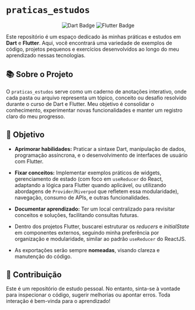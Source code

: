 # `praticas_estudos`

<p align="center">
  <img src="https://img.shields.io/badge/Dart-0175C2?style=for-the-badge&logo=dart&logoColor=white" alt="Dart Badge">
  <img src="https://img.shields.io/badge/Flutter-02569B?style=for-the-badge&logo=flutter&logoColor=white" alt="Flutter Badge">
</p>

Este repositório é um espaço dedicado às minhas práticas e estudos em **Dart** e **Flutter**. Aqui, você encontrará uma variedade de exemplos de código, projetos pequenos e exercícios desenvolvidos ao longo do meu aprendizado nessas tecnologias.

## 📚 Sobre o Projeto

O `praticas_estudos` serve como um caderno de anotações interativo, onde cada pasta ou arquivo representa um tópico, conceito ou desafio resolvido durante o curso de Dart e Flutter. Meu objetivo é consolidar o conhecimento, experimentar novas funcionalidades e manter um registro claro do meu progresso.

## 🎯 Objetivo

* **Aprimorar habilidades:** Praticar a sintaxe Dart, manipulação de dados, programação assíncrona, e o desenvolvimento de interfaces de usuário com Flutter.
* **Fixar conceitos:** Implementar exemplos práticos de widgets, gerenciamento de estado (com foco em `useReducer` do React, adaptando a lógica para Flutter quando aplicável, ou utilizando abordagens de `Provider`/`Riverpod` que refletem essa modularidade), navegação, consumo de APIs, e outras funcionalidades.
* **Documentar aprendizado:** Ter um local centralizado para revisitar conceitos e soluções, facilitando consultas futuras.

* Dentro dos projetos Flutter, buscarei estruturar os *reducers* e *initialState* em componentes externos, seguindo minha preferência por organização e modularidade, similar ao padrão `useReducer` do ReactJS.
* As exportações serão sempre **nomeadas**, visando clareza e manutenção do código.

## 🤝 Contribuição

Este é um repositório de estudo pessoal. No entanto, sinta-se à vontade para inspecionar o código, sugerir melhorias ou apontar erros. Toda interação é bem-vinda para o aprendizado!
